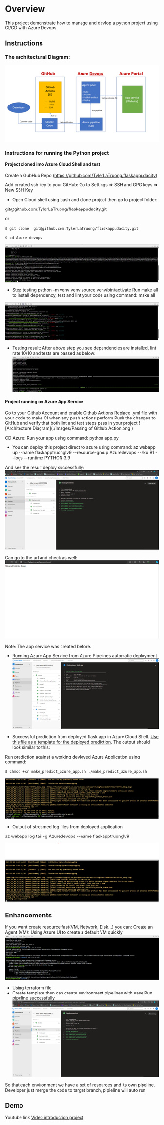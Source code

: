 # Overview
This project demonstrate how to manage and devlop a python project using CI/CD with Azure Devops

## Instructions

### The architectural Diagram:
![Architecture Diagram](./Images/ArrchitectDiagram.png )

### Instructions for running the Python project
#### Project cloned into Azure Cloud Shell and test
Create a GubHub Repo (https://github.com/TylerLaTruong/flaskappudacity)

Add created ssh key to your GitHub: Go to Settings => SSH and GPG keys => New SSH Key

* Open Cloud shell using bash and clone project then go to project folder:

 git@github.com:TylerLaTruong/flaskappudacity.git

or

`$ git clone  git@github.com:TylerLaTruong/flaskappudacity.git`

`$ cd Azure-devops`

![Architecture Diagram](./Images/clonesourcecode.jpg)

* Step testing 
python -m venv venv
source venv/bin/activate
Run make all to install dependency, test and lint your code using command: make all

![Architecture Diagram](./Images/makeall.jpg )

* Testing result:
After above step you see dependencies are installed, lint rate 10/10 and tests are passed as below:
![Architecture Diagram](./Images/resultmakeall.jpg )
#### Project running on Azure App Service
Go to your Github Account and enable Github Actions
Replace .yml file with your code to make CI when any push actions perform
Push the changes to GitHub and verify that both lint and test steps pass in your project
![Architecture Diagram](./Images/Passing of Github Action.png )

CD Azure:
Run your app using command: python app.py

* You can deploy this project direct to azure using command:
az webapp up --name flaskapptruonglv9 --resource-group Azuredevops --sku B1 --logs --runtime PYTHON:3.9 

And see the result deploy successfully:
![Architecture Diagram](./Images/DeploySuccess.png )

Can go to the url and check as well:
![Architecture Diagram](./Images/Websuccess.png )

Note: The app service was created before.

* Running Azure App Service from Azure Pipelines automatic deployment
![Architecture Diagram](./Images/RunPipeline.png )

* Successful prediction from deployed flask app in Azure Cloud Shell.  [Use this file as a template for the deployed prediction](https://github.com/udacity/nd082-Azure-Cloud-DevOps-Starter-Code/blob/master/C2-AgileDevelopmentwithAzure/project/starter_files/flask-sklearn/make_predict_azure_app.sh).
The output should look similar to this:


Run prediction against a working devloyed Azure Application using command: 
```bash
$ chmod +xr make_predict_azure_app.sh ./make_predict_azure_app.sh
```
![Architecture Diagram](./Images/makepredic.png )

* Output of streamed log files from deployed application

az webapp log tail -g Azuredevops --name flaskapptruonglv9

![Architecture Diagram](./Images/LogStream.png)

## Enhancements

If you want create resource fast(VM, Network, Disk...) you can:
Create an Agent (VM): Using Azure UI to create a default VM quickly
![Architecture Diagram](./Images/vm.png )

* Using terraform file
* Create template then can create environment pipelines with ease
Run pipeline successfully
![Architecture Diagram](./Images/runpipelinesucces.png )

So that each environment we have a set of resources and its own pipeline. Developer just merge the code to target branch, pipieline will auto run
## Demo

Youtube link [Video introduction project](https://youtu.be/I1pznSQiWFc)
